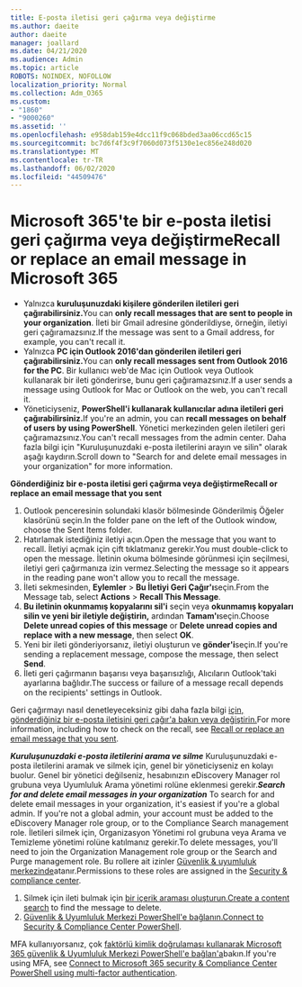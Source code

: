 ```yaml
---
title: E-posta iletisi geri çağırma veya değiştirme
ms.author: daeite
author: daeite
manager: joallard
ms.date: 04/21/2020
ms.audience: Admin
ms.topic: article
ROBOTS: NOINDEX, NOFOLLOW
localization_priority: Normal
ms.collection: Adm_O365
ms.custom:
- "1860"
- "9000260"
ms.assetid: ''
ms.openlocfilehash: e958dab159e4dcc11f9c068bded3aa06ccd65c15
ms.sourcegitcommit: bc7d6f4f3c9f7060d073f5130e1ec856e248d020
ms.translationtype: MT
ms.contentlocale: tr-TR
ms.lasthandoff: 06/02/2020
ms.locfileid: "44509476"
---
```

# <a name="recall-or-replace-an-email-message-in-microsoft-365"></a><span data-ttu-id="34eee-102">Microsoft 365'te bir e-posta iletisi geri çağırma veya değiştirme</span><span class="sxs-lookup"><span data-stu-id="34eee-102">Recall or replace an email message in Microsoft 365</span></span>

- <span data-ttu-id="34eee-103">Yalnızca **kuruluşunuzdaki kişilere gönderilen iletileri geri çağırabilirsiniz.**</span><span class="sxs-lookup"><span data-stu-id="34eee-103">You can **only recall messages that are sent to people in your organization**.</span></span> <span data-ttu-id="34eee-104">İleti bir Gmail adresine gönderildiyse, örneğin, iletiyi geri çağıramazsınız.</span><span class="sxs-lookup"><span data-stu-id="34eee-104">If the message was sent to a Gmail address, for example, you can't recall it.</span></span>
- <span data-ttu-id="34eee-105">Yalnızca **PC için Outlook 2016'dan gönderilen iletileri geri çağırabilirsiniz.**</span><span class="sxs-lookup"><span data-stu-id="34eee-105">You can **only recall messages sent from Outlook 2016 for the PC**.</span></span> <span data-ttu-id="34eee-106">Bir kullanıcı web'de Mac için Outlook veya Outlook kullanarak bir ileti gönderirse, bunu geri çağıramazsınız.</span><span class="sxs-lookup"><span data-stu-id="34eee-106">If a user sends a message using Outlook for Mac or Outlook on the web, you can't recall it.</span></span>
- <span data-ttu-id="34eee-107">Yöneticiyseniz, **PowerShell'i kullanarak kullanıcılar adına iletileri geri çağırabilirsiniz.**</span><span class="sxs-lookup"><span data-stu-id="34eee-107">If you're an admin, you can **recall messages on behalf of users by using PowerShell**.</span></span> <span data-ttu-id="34eee-108">Yönetici merkezinden gelen iletileri geri çağıramazsınız.</span><span class="sxs-lookup"><span data-stu-id="34eee-108">You can't recall messages from the admin center.</span></span> <span data-ttu-id="34eee-109">Daha fazla bilgi için "Kuruluşunuzdaki e-posta iletilerini arayın ve silin" olarak aşağı kaydırın.</span><span class="sxs-lookup"><span data-stu-id="34eee-109">Scroll down to "Search for and delete email messages in your organization" for more information.</span></span>

<span data-ttu-id="34eee-110">**Gönderdiğiniz bir e-posta iletisi geri çağırma veya değiştirme**</span><span class="sxs-lookup"><span data-stu-id="34eee-110">**Recall or replace an email message that you sent**</span></span>

1. <span data-ttu-id="34eee-111">Outlook penceresinin solundaki klasör bölmesinde Gönderilmiş Öğeler klasörünü seçin.</span><span class="sxs-lookup"><span data-stu-id="34eee-111">In the folder pane on the left of the Outlook window, choose the Sent Items folder.</span></span>
2. <span data-ttu-id="34eee-112">Hatırlamak istediğiniz iletiyi açın.</span><span class="sxs-lookup"><span data-stu-id="34eee-112">Open the message that you want to recall.</span></span> <span data-ttu-id="34eee-113">İletiyi açmak için çift tıklatmanız gerekir.</span><span class="sxs-lookup"><span data-stu-id="34eee-113">You must double-click to open the message.</span></span> <span data-ttu-id="34eee-114">İletinin okuma bölmesinde görünmesi için seçilmesi, iletiyi geri çağırmanıza izin vermez.</span><span class="sxs-lookup"><span data-stu-id="34eee-114">Selecting the message so it appears in the reading pane won't allow you to recall the message.</span></span>
3. <span data-ttu-id="34eee-115">İleti sekmesinden, **Eylemler**  >  **Bu İletiyi Geri Çağır'ı**seçin.</span><span class="sxs-lookup"><span data-stu-id="34eee-115">From the Message tab, select **Actions** > **Recall This Message**.</span></span>
4. <span data-ttu-id="34eee-116">**Bu iletinin okunmamış kopyalarını sil'i** seçin veya **okunmamış kopyaları silin ve yeni bir iletiyle değiştirin,** ardından **Tamam'ı**seçin.</span><span class="sxs-lookup"><span data-stu-id="34eee-116">Choose **Delete unread copies of this message** or **Delete unread copies and replace with a new message**, then select **OK**.</span></span>
5. <span data-ttu-id="34eee-117">Yeni bir ileti gönderiyorsanız, iletiyi oluşturun ve **gönder'i**seçin.</span><span class="sxs-lookup"><span data-stu-id="34eee-117">If you're sending a replacement message, compose the message, then select **Send**.</span></span>
6. <span data-ttu-id="34eee-118">İleti geri çağırmanın başarısı veya başarısızlığı, Alıcıların Outlook'taki ayarlarına bağlıdır.</span><span class="sxs-lookup"><span data-stu-id="34eee-118">The success or failure of a message recall depends on the recipients' settings in Outlook.</span></span>

<span data-ttu-id="34eee-119">Geri çağırmayı nasıl denetleyeceksiniz gibi daha fazla bilgi [için, gönderdiğiniz bir e-posta iletisini geri çağır'a bakın veya değiştirin.](https://support.office.com/article/35027f88-d655-4554-b4f8-6c0729a723a0)</span><span class="sxs-lookup"><span data-stu-id="34eee-119">For more information, including how to check on the recall, see [Recall or replace an email message that you sent](https://support.office.com/article/35027f88-d655-4554-b4f8-6c0729a723a0).</span></span>

<span data-ttu-id="34eee-120">***Kuruluşunuzdaki e-posta iletilerini arama ve silme*** Kuruluşunuzdaki e-posta iletilerini aramak ve silmek için, genel bir yöneticiyseniz en kolayı buolur. Genel bir yönetici değilseniz, hesabınızın eDiscovery Manager rol grubuna veya Uyumluluk Arama yönetimi rolüne eklenmesi gerekir.</span><span class="sxs-lookup"><span data-stu-id="34eee-120">***Search for and delete email messages in your organization*** To search for and delete email messages in your organization, it's easiest if you're a global admin. If you're not a global admin, your account must be added to the eDiscovery Manager role group, or to the Compliance Search management role.</span></span> <span data-ttu-id="34eee-121">İletileri silmek için, Organizasyon Yönetimi rol grubuna veya Arama ve Temizleme yönetimi rolüne katılmanız gerekir.</span><span class="sxs-lookup"><span data-stu-id="34eee-121">To delete messages, you'll need to join the Organization Management role group or the Search and Purge management role.</span></span> <span data-ttu-id="34eee-122">Bu rollere ait izinler [Güvenlik & uyumluluk merkezinde](https://protection.office.com/)atanır.</span><span class="sxs-lookup"><span data-stu-id="34eee-122">Permissions to these roles are assigned in the [Security & compliance center](https://protection.office.com/).</span></span>

1. <span data-ttu-id="34eee-123">Silmek için ileti bulmak için [bir içerik araması oluşturun.](https://docs.microsoft.com/microsoft-365/compliance/content-search)</span><span class="sxs-lookup"><span data-stu-id="34eee-123">[Create a content search](https://docs.microsoft.com/microsoft-365/compliance/content-search) to find the message to delete.</span></span>
2. <span data-ttu-id="34eee-124">[Güvenlik & Uyumluluk Merkezi PowerShell'e bağlanın.](https://docs.microsoft.com/powershell/exchange/office-365-scc/connect-to-scc-powershell/connect-to-scc-powershell?view=exchange-ps)</span><span class="sxs-lookup"><span data-stu-id="34eee-124">[Connect to Security & Compliance Center PowerShell](https://docs.microsoft.com/powershell/exchange/office-365-scc/connect-to-scc-powershell/connect-to-scc-powershell?view=exchange-ps).</span></span> 

<span data-ttu-id="34eee-125">MFA kullanıyorsanız, çok [faktörlü kimlik doğrulaması kullanarak Microsoft 365 güvenlik & Uyumluluk Merkezi PowerShell'e bağlan'a](https://docs.microsoft.com/powershell/exchange/office-365-scc/connect-to-scc-powershell/mfa-connect-to-scc-powershell?view=exchange-ps)bakın.</span><span class="sxs-lookup"><span data-stu-id="34eee-125">If you're using MFA, see [Connect to Microsoft 365 security & Compliance Center PowerShell using multi-factor authentication](https://docs.microsoft.com/powershell/exchange/office-365-scc/connect-to-scc-powershell/mfa-connect-to-scc-powershell?view=exchange-ps).</span></span> 
